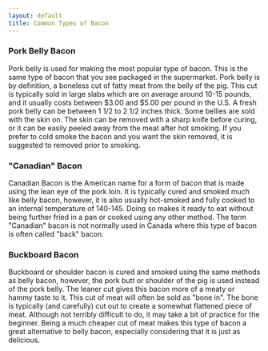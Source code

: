 ```yaml
---
layout: default
title: Common Types of Bacon
---
```


### Pork Belly Bacon

Pork belly is used for making the most popular type of bacon.  This is the same type of bacon that you see packaged in the supermarket.  Pork belly is by definition, a boneless cut of fatty meat from the belly of the pig. This cut is typically sold in large slabs which are on average around 10-15 pounds, and it usually costs between $3.00 and $5.00 per pound in the U.S.  A fresh pork belly can be between 1 1/2 to 2 1/2 inches thick.  Some bellies are sold with the skin on.  The skin can be removed with a sharp knife before curing, or it can be easily peeled away from the meat after hot smoking.  If you prefer to cold smoke the bacon and you want the skin removed, it is suggested to removed prior to smoking. 

### "Canadian" Bacon

Canadian Bacon is the American name for a form of bacon that is made using the lean eye of the pork loin.  It is typically cured and smoked much like belly bacon, however, it is also usually hot-smoked and fully cooked to an internal temperature of 140-145.  Doing so makes it ready to eat without being further fried in a pan or cooked using any other method.  The term "Canadian" bacon is not normally used in Canada where this type of bacon is often called "back" bacon. 

### Buckboard Bacon

Buckboard or shoulder bacon is cured and smoked using the same methods as belly bacon, however, the pork butt or shoulder of the pig is used instead of the pork belly.  The leaner cut gives this bacon more of a meaty or hammy taste to it.  This cut of meat will often be sold as "bone in".  The bone is typically (and carefully) cut out to create a somewhat flattened piece of meat.  Although not terribly difficult to do, it may take a bit of practice for the beginner. Being a much cheaper cut of meat makes this type of bacon a great alternative to belly bacon, especially considering that it is just as delicious. 